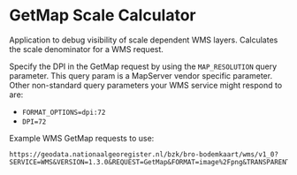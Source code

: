 # GetMap Scale Calculator 

Application to debug visibility of scale dependent WMS layers. Calculates the scale denominator for a WMS request. 

Specify the DPI in the GetMap request by using the `MAP_RESOLUTION` query parameter. This query param is a MapServer vendor specific parameter. Other non-standard query parameters your WMS service might respond to are:

- `FORMAT_OPTIONS=dpi:72`
- `DPI=72`

Example WMS GetMap requests to use:

```
https://geodata.nationaalgeoregister.nl/bzk/bro-bodemkaart/wms/v1_0?SERVICE=WMS&VERSION=1.3.0&REQUEST=GetMap&FORMAT=image%2Fpng&TRANSPARENT=true&layers=view_soil_area&CRS=EPSG%3A28992&STYLES=&WIDTH=1634&HEIGHT=1288&BBOX=171319.68%2C430456.32%2C193280.64%2C447767.04&TRANSPARENT=TRUE&MAP_RESOLUTION=72
```
